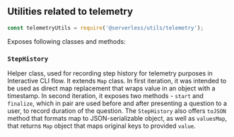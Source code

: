 ## Utilities related to telemetry

```javascript
const telemetryUtils = require('@serverless/utils/telemetry');
```

Exposes following classes and methods:

### `StepHistory`

Helper class, used for recording step history for telemetry purposes in Interactive CLI flow. It extends `Map` class. In first iteration, it was intended to be used as direct map replacement that wraps value in an object with a timestamp. In second iteration, it exposes two methods - `start` and `finalize`, which in pair are used before and after presenting a question to a user, to record duration of the question. The `StepHistory` also offers `toJSON` method that formats map to JSON-serializable object, as well as `valuesMap`, that returns `Map` object that maps original keys to provided `value`.
